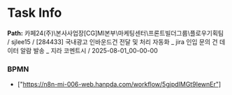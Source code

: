 # Task Info

**Path:** 카페24(주)\본사사업장\[CG]MI본부\마케팅센터\프론트빌더그룹\플로우기획팀 / sjlee15 / [284433] 국내광고 인바운드건 전달 및 처리 자동화 _ jira 인입 문의 건 데이터 알람 발송 _ 지라 코멘트시 / 2025-08-01_00-00-00

### BPMN
- ["https://n8n-mi-006-web.hanpda.com/workflow/5gjpdIMGt9IewnEr"]

